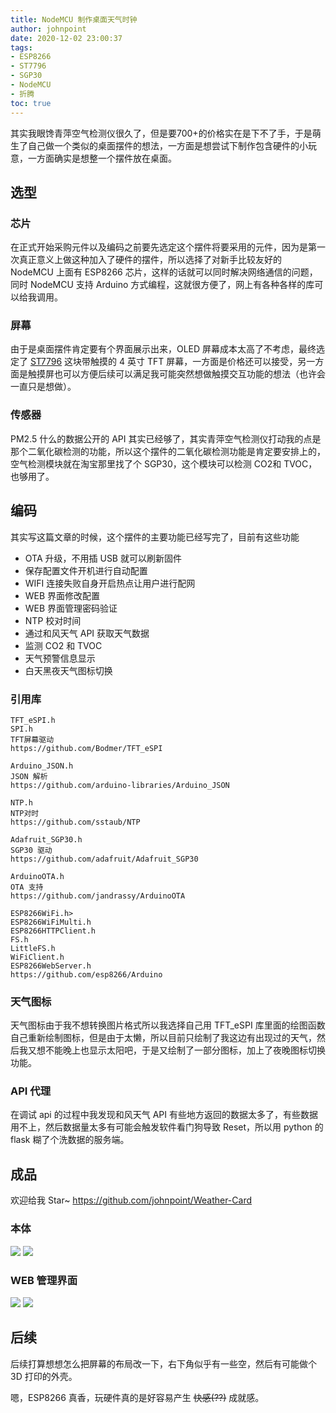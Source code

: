 ```yaml
---
title: NodeMCU 制作桌面天气时钟
author: johnpoint
date: 2020-12-02 23:00:37
tags:
- ESP8266
- ST7796
- SGP30
- NodeMCU
- 折腾
toc: true
---
```


其实我眼馋青萍空气检测仪很久了，但是要700+的价格实在是下不了手，于是萌生了自己做一个类似的桌面摆件的想法，一方面是想尝试下制作包含硬件的小玩意，一方面确实是想整一个摆件放在桌面。<!--more-->

## 选型

### 芯片

在正式开始采购元件以及编码之前要先选定这个摆件将要采用的元件，因为是第一次真正意义上做这种加入了硬件的摆件，所以选择了对新手比较友好的 NodeMCU 上面有 ESP8266 芯片，这样的话就可以同时解决网络通信的问题，同时 NodeMCU 支持 Arduino 方式编程，这就很方便了，网上有各种各样的库可以给我调用。

### 屏幕

由于是桌面摆件肯定要有个界面展示出来，OLED 屏幕成本太高了不考虑，最终选定了 [ST7796](http://www.lcdwiki.com/zh/4.0inch_SPI_Module_ST7796) 这块带触摸的 4 英寸 TFT 屏幕，一方面是价格还可以接受，另一方面是触摸屏也可以方便后续可以满足我可能突然想做触摸交互功能的想法（也许会一直只是想做）。

### 传感器

PM2.5 什么的数据公开的 API 其实已经够了，其实青萍空气检测仪打动我的点是那个二氧化碳检测的功能，所以这个摆件的二氧化碳检测功能是肯定要安排上的，空气检测模块就在淘宝那里找了个 SGP30，这个模块可以检测 CO2和 TVOC，也够用了。

## 编码

其实写这篇文章的时候，这个摆件的主要功能已经写完了，目前有这些功能

- OTA 升级，不用插 USB 就可以刷新固件
- 保存配置文件开机进行自动配置
- WIFI 连接失败自身开启热点让用户进行配网
- WEB 界面修改配置
- WEB 界面管理密码验证
- NTP 校对时间
- 通过和风天气 API 获取天气数据
- 监测 CO2 和 TVOC
- 天气预警信息显示
- 白天黑夜天气图标切换

### 引用库

```
TFT_eSPI.h 
SPI.h
TFT屏幕驱动 
https://github.com/Bodmer/TFT_eSPI

Arduino_JSON.h 
JSON 解析 
https://github.com/arduino-libraries/Arduino_JSON

NTP.h
NTP对时
https://github.com/sstaub/NTP

Adafruit_SGP30.h
SGP30 驱动
https://github.com/adafruit/Adafruit_SGP30

ArduinoOTA.h
OTA 支持
https://github.com/jandrassy/ArduinoOTA

ESP8266WiFi.h>
ESP8266WiFiMulti.h
ESP8266HTTPClient.h
FS.h
LittleFS.h
WiFiClient.h
ESP8266WebServer.h
https://github.com/esp8266/Arduino
```

### 天气图标

天气图标由于我不想转换图片格式所以我选择自己用 TFT_eSPI 库里面的绘图函数自己重新绘制图标，但是由于太懒，所以目前只绘制了我这边有出现过的天气，然后我又想不能晚上也显示太阳吧，于是又绘制了一部分图标，加上了夜晚图标切换功能。

### API 代理

在调试 api 的过程中我发现和风天气 API 有些地方返回的数据太多了，有些数据用不上，然后数据量太多有可能会触发软件看门狗导致 Reset，所以用 python 的 flask 糊了个洗数据的服务端。

## 成品

欢迎给我 Star~ https://github.com/johnpoint/Weather-Card

### 本体

![](https://cdn.lvcshu.workers.dev/img/20201202002.jpg)
![](https://cdn.lvcshu.workers.dev/img/20201202003.jpg)

### WEB 管理界面

![](https://cdn.lvcshu.workers.dev/img/20201202005.jpg)
![](https://cdn.lvcshu.workers.dev/img/20201202004.jpg)

## 后续

后续打算想想怎么把屏幕的布局改一下，右下角似乎有一些空，然后有可能做个 3D 打印的外壳。

嗯，ESP8266 真香，玩硬件真的是好容易产生 ~~快感(??)~~ 成就感。
